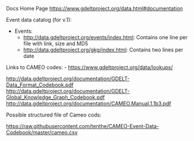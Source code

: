 
Docs Home Page
https://www.gdeltproject.org/data.html#documentation


Event data catalog (for v.1):

- Events:
  - http://data.gdeltproject.org/events/index.html: Contains one line per file with link, size and MD5
  - http://data.gdeltproject.org/gkg/index.html:  Contains two lines per date


Links to CAMEO codes:
    - https://www.gdeltproject.org/data/lookups/

http://data.gdeltproject.org/documentation/GDELT-Data_Format_Codebook.pdf
http://data.gdeltproject.org/documentation/GDELT-Global_Knowledge_Graph_Codebook.pdf
http://data.gdeltproject.org/documentation/CAMEO.Manual.1.1b3.pdf


Possible structured file of Cameo cods:

https://raw.githubusercontent.com/tenthe/CAMEO-Event-Data-Codebook/master/cameo.csv
